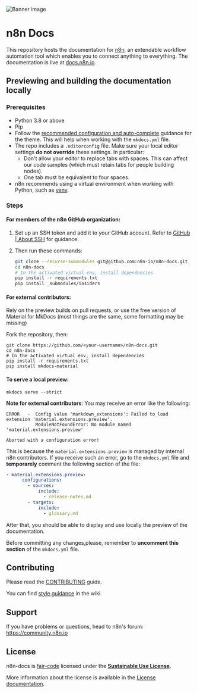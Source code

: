 ![Banner image](https://user-images.githubusercontent.com/10284570/173569848-c624317f-42b1-45a6-ab09-f0ea3c247648.png)

# n8n Docs

This repository hosts the documentation for [n8n](https://n8n.io/), an extendable workflow automation tool which enables you to connect anything to everything. The documentation is live at [docs.n8n.io](https://docs.n8n.io/).


## Previewing and building the documentation locally

### Prerequisites

* Python 3.8 or above
* Pip
* Follow the [recommended configuration and auto-complete](https://squidfunk.github.io/mkdocs-material/creating-your-site/#minimal-configuration) guidance for the theme. This will help when working with the `mkdocs.yml` file.
* The repo includes a `.editorconfig` file. Make sure your local editor settings **do not override** these settings. In particular:
	- Don't allow your editor to replace tabs with spaces. This can affect our code samples (which must retain tabs for people building nodes).
	- One tab must be equivalent to four spaces.
* n8n recommends using a virtual environment when working with Python, such as [venv](https://docs.python.org/3/tutorial/venv.html).

### Steps

#### For members of the n8n GitHub organization:

1. Set up an SSH token and add it to your GitHub account. Refer to [GitHub | About SSH](https://docs.github.com/en/authentication/connecting-to-github-with-ssh/about-ssh) for guidance.
2. Then run these commands:

	```bash
	git clone --recurse-submodules git@github.com:n8n-io/n8n-docs.git
	cd n8n-docs
 	# In the activated virtual env, install dependencies
	pip install -r requirements.txt
	pip install _submodules/insiders
	```

#### For external contributors:

Rely on the preview builds on pull requests, or use the free version of Material for MkDocs (most things are the same, some formatting may be missing)

Fork the repository, then:

```
git clone https://github.com/<your-username>/n8n-docs.git
cd n8n-docs
# In the activated virtual env, install dependencies
pip install -r requirements.txt
pip install mkdocs-material
```

#### To serve a local preview:

```
mkdocs serve --strict
```

**Note for external contributors**: You may receive an error like the following:
	
```plaintext
ERROR   -  Config value 'markdown_extensions': Failed to load extension 'material.extensions.preview'.
           ModuleNotFoundError: No module named 'material.extensions.preview'

Aborted with a configuration error!
```
This is because the `material.extensions.preview` is managed by internal n8n contributors. If you receive such an error, go to the `mkdocs.yml` file and **temporarely** comment the following section of the file:
```yaml
- material.extensions.preview:
      configurations:
        - sources:
            include:
              - release-notes.md
        - targets:
            include:
              - glossary.md
```
After that, you should be able to display and use locally the preview of the documentation. 

Before committing any changes,please, remember to **uncomment this section** of the `mkdocs.yml` file.

## Contributing

Please read the [CONTRIBUTING](CONTRIBUTING.md) guide.

You can find [style guidance](https://github.com/n8n-io/n8n-docs/wiki/Styles) in the wiki.


## Support

If you have problems or questions, head to n8n's forum: https://community.n8n.io


## License

n8n-docs is [fair-code](https://faircode.io/) licensed under the [**Sustainable Use License**](https://github.com/n8n-io/n8n/blob/master/LICENSE.md).

More information about the license is available in the [License documentation](https://docs.n8n.io/reference/license/).

